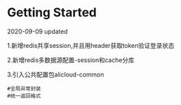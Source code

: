 # Getting Started
2020-09-09 updated

1.新增redis共享session,并且用header获取token验证登录状态

2.新增redis多数据源配置-session和cache分库

3.引入公共配置包alicloud-common

    #全局异常封装
    #统一返回格式
    
